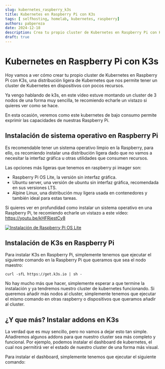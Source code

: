 ```yaml
---
slug: kubernetes_raspberry_k3s
title: Kubernetes en Raspberry Pi con K3s 
tags: [ selfhosting, homelab, kubernetes, raspberry]
authors: pabpereza
date: 2024-12-18
description: Crea tu propio cluster de Kubernetes en Raspberry Pi con K3s, una distribución ligera de Kubernetes que nos permite tener un cluster de Kubernetes en dispositivos con pocos recursos. 
draft: true
---
```


# Kubernetes en Raspberry Pi con K3s
Hoy vamos a ver cómo crear tu propio cluster de Kubernetes en Raspberry Pi con K3s, una distribución ligera de Kubernetes que nos permite tener un cluster de Kubernetes en dispositivos con pocos recursos.

Ya vengo hablando de k3s, en este vídeo estuve montando un cluster de 3 nodos de una forma muy sencilla, te recomiendo echarle un vistazo si quieres ver como se hace.

En esta ocasión, veremos como este kubernetes de bajo consumo permite exprimir las capacidades de nuestras Raspberry Pi.

## Instalación de sistema operativo en Raspberry Pi
Es recomendable tener un sistema operativo limpio en la Raspberry, para ello, os recomiendo instalar una distribución ligera dado que no vamos a necesitar la interfaz gráfica u otras utilidades que consumen recursos.

Las opciones más ligeras que tenemos en raspberry pi imager son:
* Raspberry Pi OS Lite, la versión sin interfaz gráfica.
* Ubuntu server, una versión de ubuntu sin interfaz gráfica, recomendada en sus versiones LTS.
* Alpine Linux, una distribución muy ligera usada en contenedores y también ideal para estas tareas.

Si quieres ver en profundidad como instalar un sistema operativo en una Raspberry Pi, te recomiendo echarle un vistazo a este vídeo: https://youtu.be/kHFRjestCy8

[![Instalación de Raspberry Pi OS Lite](https://img.youtube.com/vi/kHFRjestCy8/maxresdefault.jpg)](https://youtu.be/kHFRjestCy8)



## Instalación de K3s en Raspberry Pi
Para instalar K3s en Raspberry Pi, simplemente tenemos que ejecutar el siguiente comando en la Raspberry Pi que queramos que sea el nodo maestro:

```shell
curl -sfL https://get.k3s.io | sh -
```

No hay mucho más que hacer, simplemente esperar a que termine la instalación y ya tendremos nuestro cluster de kubernetes funcionando. Si queremos añadir más nodos al cluster, simplemente tenemos que ejecutar el mismo comando en otras raspberry o dispositivos que queramos añadir al cluster.

## ¿Y que más? Instalar addons en K3s
La verdad que es muy sencillo, pero no vamos a dejar esto tan simple. Añadiremos algunos addons para que nuestro cluster sea más completo y funcional. Por ejemplo, podemos instalar el dashboard de kubernetes, el cual nos permitirá ver el estado de nuestro cluster de una forma más visual.

Para instalar el dashboard, simplemente tenemos que ejecutar el siguiente comando:

```shell

